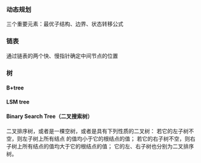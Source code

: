 ### 动态规划
三个重要元素：最优子结构、边界、状态转移公式


### 链表
通过链表的两个快、慢指针确定中间节点的位置



### 树
#### B+tree

#### LSM tree

#### Binary Search Tree（二叉搜索树）
二叉排序树，或者是一棵空树，或者是具有下列性质的二叉树： 若它的左子树不空，则左子树上所有结点
的值均小于它的根结点的值； 若它的右子树不空，则右子树上所有结点的值均大于它的根结点的值；
它的左、右子树也分别为二叉排序树。
